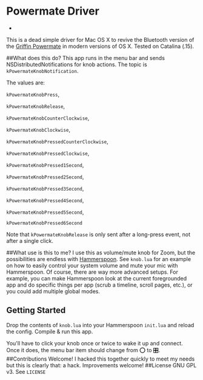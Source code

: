 # Powermate Driver
-

This is a dead simple driver for Mac OS X to revive the Bluetooth version of the [Griffin Powermate](https://en.wikipedia.org/wiki/Griffin_PowerMate) in modern versions of OS X.  Tested on Catalina (.15).


##What does this do?
This app runs in the menu bar and sends NSDistributedNotifications for knob actions.  The topic is ```kPowermateKnobNotification```.

The values are:

```kPowermateKnobPress```,

```kPowermateKnobRelease```,

```kPowermateKnobCounterClockwise```,


```kPowermateKnobClockwise```,

```kPowermateKnobPressedCounterClockwise```,

```kPowermateKnobPressedClockwise```,

```kPowermateKnobPressed1Second```,

```kPowermateKnobPressed2Second```,

```kPowermateKnobPressed3Second```,

```kPowermateKnobPressed4Second```,

```kPowermateKnobPressed5Second```,

```kPowermateKnobPressed6Second```
  
Note that ```kPowermateKnobRelease``` is only sent after a long-press event, not after a single click.

##What use is this to me?
I use this as volume/mute knob for Zoom, but the possibilities are endless with [Hammerspoon](https://www.hammerspoon.org/).  See ```knob.lua``` for an example on how to easily control your system volume and mute your mic with Hammerspoon.  Of course, there are way more advanced setups.  For example, you can make Hammerspoon look at the current foregrounded app and do specific things per app (scrub a timeline, scroll pages, etc.), or you could add multiple global modes.

## Getting Started
Drop the contents of ```knob.lua``` into your Hammerspoon ```init.lua``` and reload the config.  Compile & run this app.

You'll have to click your knob once or twice to wake it up and connect.  Once it does, the menu bar item should change from ⭕ to 🎛️.
##Contributions Welcome!
I hacked this together quickly to meet my needs but this is clearly that: a hack.  Improvements welcome!
##License
GNU GPL v3.  See ```LICENSE```